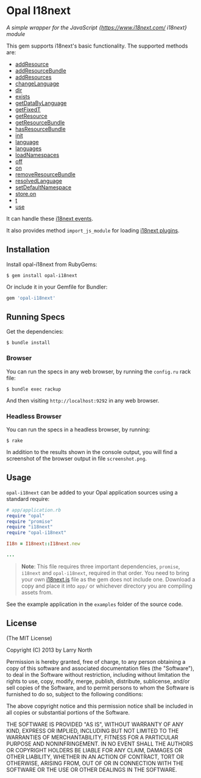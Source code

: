 # Opal I18next

*A simple wrapper for the JavaScript {https://www.i18next.com/ i18next} module*

This gem supports i18next's basic functionality. The supported methods are:

- [addResource](https://www.i18next.com/overview/api#addResource)
- [addResourceBundle](https://www.i18next.com/overview/api#addResourceBundle)
- [addResources](https://www.i18next.com/overview/api#addResources)
- [changeLanguage](https://www.i18next.com/overview/api#changelanguage)
- [dir](https://www.i18next.com/overview/api#dir)
- [exists](https://www.i18next.com/overview/api#exists)
- [getDataByLanguage](https://www.i18next.com/overview/api#getDataByLanguage)
- [getFixedT](https://www.i18next.com/overview/api#getFixedT)
- [getResource](https://www.i18next.com/overview/api#getResource)
- [getResourceBundle](https://www.i18next.com/overview/api#getResourceBundle)
- [hasResourceBundle](https://www.i18next.com/overview/api#hasResourceBundle)
- [init](https://www.i18next.com/overview/api#init)
- [language](https://www.i18next.com/overview/api#language)
- [languages](https://www.i18next.com/overview/api#languages)
- [loadNamespaces](https://www.i18next.com/overview/api#loadNamespaces)
- [off](https://www.i18next.com/overview/api#events)
- [on](https://www.i18next.com/overview/api#events)
- [removeResourceBundle](https://www.i18next.com/overview/api#removeResourceBundle)
- [resolvedLanguage](https://www.i18next.com/overview/api#resolvedLanguage)
- [setDefaultNamespace](https://www.i18next.com/overview/api#setDefaultNamespace)
- [store.on](https://www.i18next.com/overview/api#store-events)
- [t](https://www.i18next.com/overview/api#t)
- [use](https://www.i18next.com/overview/api#use)

It can handle these [i18next events](https://www.i18next.com/overview/api#events).

It also provides method `import_js_module` for loading [i18next plugins](https://www.i18next.com/overview/plugins-and-utils).

## Installation

Install opal-i18next from RubyGems:

```
$ gem install opal-i18next
```

Or include it in your Gemfile for Bundler:

```ruby
gem 'opal-i18next'
```

## Running Specs

Get the dependencies:

    $ bundle install


### Browser

You can run the specs in any web browser, by running the `config.ru` rack file:

    $ bundle exec rackup

And then visiting `http://localhost:9292` in any web browser.

### Headless Browser

You can run the specs in a headless browser, by running:

    $ rake

In addition to the results shown in the console output, you will find a
screenshot of the browser output in file `screenshot.png`.

## Usage

`opal-i18next` can be added to your Opal application sources using a standard require:

```ruby
# app/application.rb
require "opal"
require "promise"
require "i18next"
require "opal-i18next"

I18n = I18next::I18next.new

...
```

> **Note**: This file requires three important dependencies, `promise`, `i18next` and `opal-i18next`, required in that order.
> You need to bring your own [i18next.js](https://unpkg.com/browse/i18next/dist/umd/) file as the gem does not include one.
> Download a copy and place it into `app/` or whichever directory
> you are compiling assets from.

See the example application in the `examples` folder of the source code.

## License

(The MIT License)

Copyright (C) 2013 by Larry North

Permission is hereby granted, free of charge, to any person obtaining a copy
of this software and associated documentation files (the "Software"), to deal
in the Software without restriction, including without limitation the rights
to use, copy, modify, merge, publish, distribute, sublicense, and/or sell
copies of the Software, and to permit persons to whom the Software is
furnished to do so, subject to the following conditions:

The above copyright notice and this permission notice shall be included in
all copies or substantial portions of the Software.

THE SOFTWARE IS PROVIDED "AS IS", WITHOUT WARRANTY OF ANY KIND, EXPRESS OR
IMPLIED, INCLUDING BUT NOT LIMITED TO THE WARRANTIES OF MERCHANTABILITY,
FITNESS FOR A PARTICULAR PURPOSE AND NONINFRINGEMENT. IN NO EVENT SHALL THE
AUTHORS OR COPYRIGHT HOLDERS BE LIABLE FOR ANY CLAIM, DAMAGES OR OTHER
LIABILITY, WHETHER IN AN ACTION OF CONTRACT, TORT OR OTHERWISE, ARISING FROM,
OUT OF OR IN CONNECTION WITH THE SOFTWARE OR THE USE OR OTHER DEALINGS IN
THE SOFTWARE.
